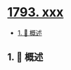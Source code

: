 # [1793. xxx](https://github.com/Tdahuyou/TNotes.leetcode/tree/main/notes/1793.%20xxx)

<!-- region:toc -->

- [1. 📝 概述](#1--概述)

<!-- endregion:toc -->

## 1. 📝 概述
